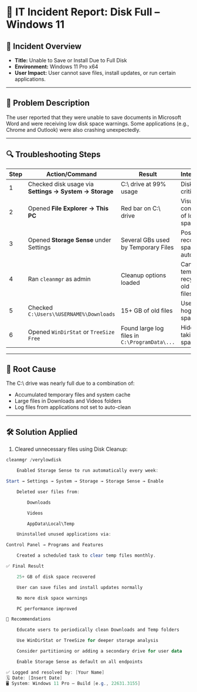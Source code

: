 # 💽 IT Incident Report: Disk Full – Windows 11

## 📌 Incident Overview
- **Title:** Unable to Save or Install Due to Full Disk  
- **Environment:** Windows 11 Pro x64  
- **User Impact:** User cannot save files, install updates, or run certain applications.

---

## 🧾 Problem Description
The user reported that they were unable to save documents in Microsoft Word and were receiving low disk space warnings. Some applications (e.g., Chrome and Outlook) were also crashing unexpectedly.

---

## 🔍 Troubleshooting Steps

| Step | Action/Command | Result | Interpretation |
|------|----------------|--------|----------------|
| 1 | Checked disk usage via **Settings → System → Storage** | C:\ drive at 99% usage | Disk is critically full |
| 2 | Opened **File Explorer → This PC** | Red bar on C:\ drive | Visual confirmation of low disk space |
| 3 | Opened **Storage Sense** under Settings | Several GBs used by Temporary Files | Possible to recover space automatically |
| 4 | Ran `cleanmgr` as admin | Cleanup options loaded | Can delete temp files, recycle bin, old Windows files |
| 5 | Checked `C:\Users\%USERNAME%\Downloads` | 15+ GB of old files | User storage hogging space |
| 6 | Opened `WinDirStat` or `TreeSize Free` | Found large log files in `C:\ProgramData\...` | Hidden files taking up disk space |

---

## 🧩 Root Cause
The C:\ drive was nearly full due to a combination of:
- Accumulated temporary files and system cache
- Large files in Downloads and Videos folders
- Log files from applications not set to auto-clean

---

## 🛠️ Solution Applied

1. Cleared unnecessary files using Disk Cleanup:
```powershell
cleanmgr /verylowdisk

    Enabled Storage Sense to run automatically every week:

Start → Settings → System → Storage → Storage Sense → Enable

    Deleted user files from:

        Downloads

        Videos

        AppData\Local\Temp

    Uninstalled unused applications via:

Control Panel → Programs and Features

    Created a scheduled task to clear temp files monthly.

✅ Final Result

    25+ GB of disk space recovered

    User can save files and install updates normally

    No more disk space warnings

    PC performance improved

📌 Recommendations

    Educate users to periodically clean Downloads and Temp folders

    Use WinDirStat or TreeSize for deeper storage analysis

    Consider partitioning or adding a secondary drive for user data

    Enable Storage Sense as default on all endpoints

✅ Logged and resolved by: [Your Name]
🗓️ Date: [Insert Date]
🖥️ System: Windows 11 Pro – Build [e.g., 22631.3155]
